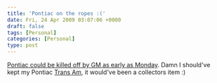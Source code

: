 ```yaml
---
title: 'Pontiac on the ropes :('
date: Fri, 24 Apr 2009 03:07:06 +0000
draft: false
tags: [Personal]
categories: [Personal]
type: post
---
```


[Pontiac could be killed off by GM as early as Monday](http://www.autoblog.com/2009/04/23/report-general-motors-to-kill-pontiac-monday/). Damn I should've kept my Pontiac [Trans Am](http://zeusville.wordpress.com/2008/03/29/1995-pontiac-trans-am-forsale/), it would've been a collectors item :)